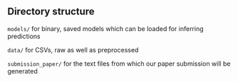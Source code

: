 ## Directory structure
`models/` for binary, saved models which can be loaded for inferring predictions

`data/` for CSVs, raw as well as preprocessed 

`submission_paper/` for the text files from which our paper submission will be generated
